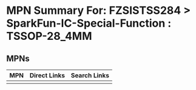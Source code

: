 



# MPN Summary For: FZSISTSS284 > SparkFun-IC-Special-Function : TSSOP-28_4MM

## MPNs
  

|MPN|Direct Links|Search Links|
| :--- | :--- | :--- |
||||
